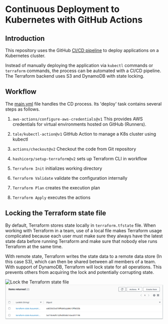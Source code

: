 # Continuous Deployment to Kubernetes with GitHub Actions
## Introduction

This repository uses the GitHub [CI/CD pipeline](https://resources.github.com/ci-cd/) to deploy applications on a Kubernetes cluster. 

Instead of manually deploying the application via `kubectl` commands or `terraform` commands, the process can be automated with a CI/CD pipeline.
The Terraform backend uses S3 and DynamoDB with state locking.

## Workflow
The [main.yml](.github/workflows/main.yml) file handles the CD process. Its 'deploy' task contains several steps as follows.

1. `aws-actions/configure-aws-credentials@v1` This provides AWS credentials for virtual environments hosted on GitHub (Runners).

2. `tale/kubectl-action@v1` GitHub Action to manage a K8s cluster using kubectl
3. `actions/checkout@v2` Checkout the code from Git repository
4. `hashicorp/setup-terraform@v2` sets up Terraform CLI in workflow
5. `Terraform Init` initializes working directory
6. `Terraform Validate` validate the configuration internally
7. `Terraform Plan` creates the execution plan
8. `Terraform Apply` executes the actions

## Locking the Terraform state file
By default, Terraform stores state locally in `terraform.tfstate` file. When working with Terraform in a team, use of a local file makes Terraform usage complicated because each user must make sure they always have the latest state data before running Terraform and make sure that nobody else runs Terraform at the same time.

With remote state, Terraform writes the state data to a remote data store (In this case S3), which can then be shared between all members of a team.
With support of DynamoDB, Terraform will lock state for all operations. This prevents others from acquiring the lock and potentially corrupting state.

![Lock the Terraform state file](https://miro.medium.com/v2/resize:fit:720/format:webp/1*fTy-c4tMqwtsMfZsX0ePLw.png)
![Screenshot.png](Screenshot.png)
